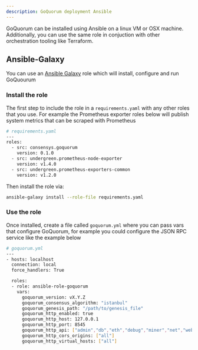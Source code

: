 ```yaml
---
description: GoQuorum deployment Ansible
---
```


GoQuorum can be installed using Ansible on a linux VM or OSX machine. Additionally, you can use the same role in conjuction
with other orchestration tooling like Terraform.

## Ansible-Galaxy

You can use an [Ansible Galaxy](https://galaxy.ansible.com/consensys/goquorum) role which will install, configure and run
GoQuourum

### Install the role

The first step to include the role in a `requirements.yaml` with any other roles that you use. For example the Prometheus
exporter roles below will publish system metrics that can be scraped with Prometheus

```bash
# requirements.yaml
---
roles:
  - src: consensys.goquorum
    version: 0.1.0
  - src: undergreen.prometheus-node-exporter
    version: v1.4.0
  - src: undergreen.prometheus-exporters-common
    version: v1.2.0

```

Then install the role via:

```bash
ansible-galaxy install --role-file requirements.yaml
```

### Use the role

Once installed, create a file called `goquorum.yml` where you can pass vars that configure GoQuorum, for example you could
configure the JSON RPC service like the example below

```bash
# goquorum.yml
---
- hosts: localhost
  connection: local
  force_handlers: True

  roles:
  - role: ansible-role-goquorum
    vars:
      goquorum_version: vX.Y.Z
      goquorum_consensus_algorithm: "istanbul"
      goquorum_genesis_path: "/path/to/genesis_file"
      goquorum_http_enabled: true
      goquorum_http_host: 127.0.0.1
      goquorum_http_port: 8545
      goquorum_http_api: ["admin","db","eth","debug","miner","net","web3","quorum","ibft"]
      goquorum_http_cors_origins: ["all"]
      goquorum_http_virtual_hosts: ["all"]

```
